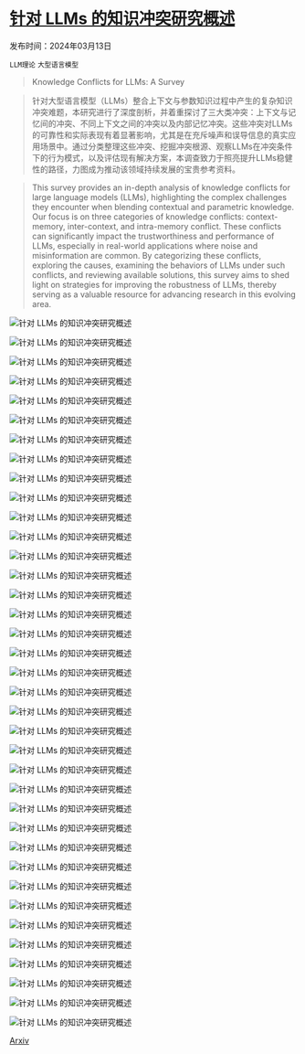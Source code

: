 # [针对 LLMs 的知识冲突研究概述](https://arxiv.org/abs/2403.08319)

发布时间：2024年03月13日

`LLM理论` `大型语言模型`

> Knowledge Conflicts for LLMs: A Survey

> 针对大型语言模型（LLMs）整合上下文与参数知识过程中产生的复杂知识冲突难题，本研究进行了深度剖析，并着重探讨了三大类冲突：上下文与记忆间的冲突、不同上下文之间的冲突以及内部记忆冲突。这些冲突对LLMs的可靠性和实际表现有着显著影响，尤其是在充斥噪声和误导信息的真实应用场景中。通过分类整理这些冲突、挖掘冲突根源、观察LLMs在冲突条件下的行为模式，以及评估现有解决方案，本调查致力于照亮提升LLMs稳健性的路径，力图成为推动该领域持续发展的宝贵参考资料。

> This survey provides an in-depth analysis of knowledge conflicts for large language models (LLMs), highlighting the complex challenges they encounter when blending contextual and parametric knowledge. Our focus is on three categories of knowledge conflicts: context-memory, inter-context, and intra-memory conflict. These conflicts can significantly impact the trustworthiness and performance of LLMs, especially in real-world applications where noise and misinformation are common. By categorizing these conflicts, exploring the causes, examining the behaviors of LLMs under such conflicts, and reviewing available solutions, this survey aims to shed light on strategies for improving the robustness of LLMs, thereby serving as a valuable resource for advancing research in this evolving area.

![针对 LLMs 的知识冲突研究概述](../../../paper_images/2403.08319/x2.png)

![针对 LLMs 的知识冲突研究概述](../../../paper_images/2403.08319/x3.png)

![针对 LLMs 的知识冲突研究概述](../../../paper_images/2403.08319/yellowpin.png)

![针对 LLMs 的知识冲突研究概述](../../../paper_images/2403.08319/yellowpin.png)

![针对 LLMs 的知识冲突研究概述](../../../paper_images/2403.08319/yellowpin.png)

![针对 LLMs 的知识冲突研究概述](../../../paper_images/2403.08319/redpin.png)

![针对 LLMs 的知识冲突研究概述](../../../paper_images/2403.08319/yellowpin.png)

![针对 LLMs 的知识冲突研究概述](../../../paper_images/2403.08319/redpin.png)

![针对 LLMs 的知识冲突研究概述](../../../paper_images/2403.08319/yellowpin.png)

![针对 LLMs 的知识冲突研究概述](../../../paper_images/2403.08319/yellowpin.png)

![针对 LLMs 的知识冲突研究概述](../../../paper_images/2403.08319/redpin.png)

![针对 LLMs 的知识冲突研究概述](../../../paper_images/2403.08319/yellowpin.png)

![针对 LLMs 的知识冲突研究概述](../../../paper_images/2403.08319/redpin.png)

![针对 LLMs 的知识冲突研究概述](../../../paper_images/2403.08319/redpin.png)

![针对 LLMs 的知识冲突研究概述](../../../paper_images/2403.08319/yellowpin.png)

![针对 LLMs 的知识冲突研究概述](../../../paper_images/2403.08319/yellowpin.png)

![针对 LLMs 的知识冲突研究概述](../../../paper_images/2403.08319/redpin.png)

![针对 LLMs 的知识冲突研究概述](../../../paper_images/2403.08319/yellowpin.png)

![针对 LLMs 的知识冲突研究概述](../../../paper_images/2403.08319/redpin.png)

![针对 LLMs 的知识冲突研究概述](../../../paper_images/2403.08319/redpin.png)

![针对 LLMs 的知识冲突研究概述](../../../paper_images/2403.08319/yellowpin.png)

![针对 LLMs 的知识冲突研究概述](../../../paper_images/2403.08319/yellowpin.png)

![针对 LLMs 的知识冲突研究概述](../../../paper_images/2403.08319/yellowpin.png)

![针对 LLMs 的知识冲突研究概述](../../../paper_images/2403.08319/yellowpin.png)

![针对 LLMs 的知识冲突研究概述](../../../paper_images/2403.08319/yellowpin.png)

![针对 LLMs 的知识冲突研究概述](../../../paper_images/2403.08319/yellowpin.png)

![针对 LLMs 的知识冲突研究概述](../../../paper_images/2403.08319/yellowpin.png)

![针对 LLMs 的知识冲突研究概述](../../../paper_images/2403.08319/redpin.png)

![针对 LLMs 的知识冲突研究概述](../../../paper_images/2403.08319/yellowpin.png)

![针对 LLMs 的知识冲突研究概述](../../../paper_images/2403.08319/yellowpin.png)

![针对 LLMs 的知识冲突研究概述](../../../paper_images/2403.08319/yellowpin.png)

![针对 LLMs 的知识冲突研究概述](../../../paper_images/2403.08319/redpin.png)

![针对 LLMs 的知识冲突研究概述](../../../paper_images/2403.08319/redpin.png)

![针对 LLMs 的知识冲突研究概述](../../../paper_images/2403.08319/redpin.png)

![针对 LLMs 的知识冲突研究概述](../../../paper_images/2403.08319/redpin.png)

![针对 LLMs 的知识冲突研究概述](../../../paper_images/2403.08319/yellowpin.png)

![针对 LLMs 的知识冲突研究概述](../../../paper_images/2403.08319/redpin.png)

[Arxiv](https://arxiv.org/abs/2403.08319)